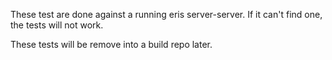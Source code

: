 These test are done against a running eris server-server. If it can't find one, the tests will not work.

These tests will be remove into a build repo later.